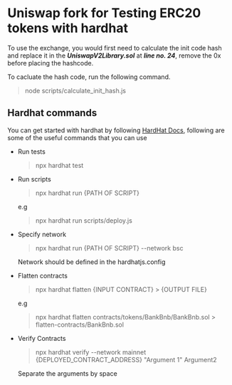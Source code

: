 # Uniswap fork for Testing ERC20 tokens with hardhat

To use the exchange, you would first need to calculate the init code hash and replace it in the ***UniswapV2Library.sol*** at ***line no. 24***, remove the 0x before placing the hashcode.


To cacluate the hash code, run the following command.

> node scripts/calculate_init_hash.js

## Hardhat commands

You can get started with hardhat by following [HardHat Docs](https://hardhat.org/getting-started/), following are some of the useful commands that you can use

- Run tests
    > npx hardhat test

- Run scripts 
    > npx hardhat run {PATH OF SCRIPT}

    e.g

    > npx hardhat run scripts/deploy.js

- Specify network
    > npx hardhat run {PATH OF SCRIPT} --network bsc

    Network should be defined in the hardhatjs.config

- Flatten contracts
    > npx hardhat flatten {INPUT CONTRACT} > {OUTPUT FILE}
    
    e.g

    > npx hardhat flatten contracts/tokens/BankBnb/BankBnb.sol > flatten-contracts/BankBnb.sol

- Verify Contracts
    > npx hardhat verify --network mainnet {DEPLOYED_CONTRACT_ADDRESS} "Argument 1" Argument2

    Separate the arguments by space

